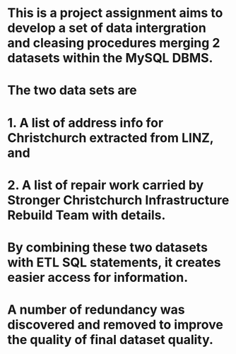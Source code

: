 # This is a project assignment aims to develop a set of data intergration and cleasing procedures merging 2 datasets within the MySQL DBMS.
# The two data sets are 
# 1. A list of address info for Christchurch extracted from LINZ, and
# 2. A list of repair work carried by Stronger Christchurch Infrastructure Rebuild Team with details.
# By combining these two datasets with ETL SQL statements, it creates easier access for information.
# A number of redundancy was discovered and removed to improve the quality of final dataset quality.
